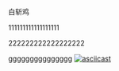 白斩鸡

111111111111111111

222222222222222222

ggggggggggggggg
[![asciicast](https://asciinema.org/a/234381.svg)](https://asciinema.org/a/234381)

